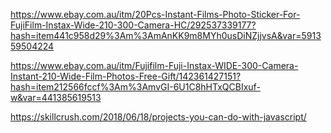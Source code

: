 https://www.ebay.com.au/itm/20Pcs-Instant-Films-Photo-Sticker-For-FujiFilm-Instax-Wide-210-300-Camera-HC/292537339177?hash=item441c958d29%3Am%3AmAnKK9m8MYh0usDiNZjjvsA&var=591359504224

https://www.ebay.com.au/itm/Fujifilm-Fuji-Instax-WIDE-300-Camera-Instant-210-Wide-Film-Photos-Free-Gift/142361427151?hash=item212566fccf%3Am%3AmvGI-6U1C8hHTxQCBIxuf-w&var=441385619513

https://skillcrush.com/2018/06/18/projects-you-can-do-with-javascript/
